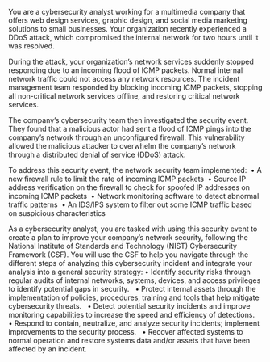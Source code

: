 You are a cybersecurity analyst working for a multimedia company that offers web design services, graphic design, and social media marketing solutions to small businesses. Your organization recently experienced a DDoS attack, which compromised the internal network for two hours until it was resolved.

During the attack, your organization’s network services suddenly stopped responding due to an incoming flood of ICMP packets. Normal internal network traffic could not access any network resources. The incident management team responded by blocking incoming ICMP packets, stopping all non-critical network services offline, and restoring critical network services. 

The company’s cybersecurity team then investigated the security event. They found that a malicious actor had sent a flood of ICMP pings into the company’s network through an unconfigured firewall. This vulnerability allowed the malicious attacker to overwhelm the company’s network through a distributed denial of service (DDoS) attack. 

To address this security event, the network security team implemented: 
	•	A new firewall rule to limit the rate of incoming ICMP packets 
	•	Source IP address verification on the firewall to check for spoofed IP addresses on incoming ICMP packets 
	•	Network monitoring software to detect abnormal traffic patterns 
	•	An IDS/IPS system to filter out some ICMP traffic based on suspicious characteristics 
 
As a cybersecurity analyst, you are tasked with using this security event to create a plan to improve your company’s network security, following the National Institute of Standards and Technology (NIST) Cybersecurity Framework (CSF). You will use the CSF to help you navigate through the different steps of analyzing this cybersecurity incident and integrate your analysis into a general security strategy:
	•	Identify security risks through regular audits of internal networks, systems, devices, and access privileges to identify potential gaps in security.  
	•	Protect internal assets through the implementation of policies, procedures, training and tools that help mitigate cybersecurity     threats.  
	•	Detect potential security incidents and improve monitoring capabilities to increase the speed and efficiency of detections.  
	•	Respond to contain, neutralize, and analyze security incidents; implement improvements to the security process.  
	•	Recover affected systems to normal operation and restore systems data and/or assets that have been affected by an incident.  
